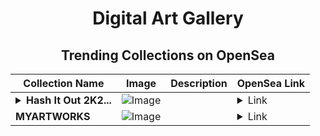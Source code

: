 <div align="center">

# Digital Art Gallery

## Trending Collections on OpenSea

| Collection Name                       | Image                                                                                     | Description                       | OpenSea Link                                                                                          |
|---------------------------------------|-------------------------------------------------------------------------------------------|-----------------------------------|--------------------------------------------------------------------------------------------------------|
| **<details><summary>Hash It Out 2K2...</summary>Hash It Out 2K25: Workshop on Demystifying Decentralized Systems By Broadridge India & RGM</details>** | ![Image](https://i.seadn.io/s/raw/files/3af2ed71d2c2b41491a884ae191c65b1.png?w=500&auto=format?w=200&auto=format) |  | <details><summary>Link</summary>[Hash It Out 2K25: Workshop on Demystifying Decentralized Systems By Broadridge India & RGM](https://opensea.io/collection/hash-it-out-2k25-workshop-on-demystifying-decentra)</details> |
| **MYARTWORKS** | ![Image](https://i.seadn.io/s/raw/files/81855535d7b35b324d779e983b7eb6a9.jpg?w=500&auto=format?w=200&auto=format) |  | <details><summary>Link</summary>[MYARTWORKS](https://opensea.io/collection/myartworks-6)</details> |

</div>